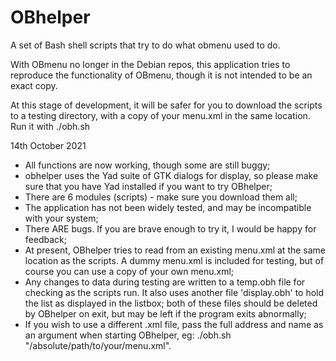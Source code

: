 # OBhelper
A set of Bash shell scripts that try to do what obmenu used to do.

With OBmenu no longer in the Debian repos, this application tries to reproduce the functionality of OBmenu, though it is not intended to be an exact copy.

At this stage of development, it will be safer for you to download the scripts to a testing directory, with a copy of your menu.xml in the same location. Run it with  ./obh.sh

14th October 2021
   *  All functions are now working, though some are still buggy;
   *  obhelper uses the Yad suite of GTK dialogs for display, so please make
sure that you have Yad installed if you want to try OBhelper;
   *  There are 6 modules (scripts) - make sure you download them all;
   *  The application has not been widely tested, and may be incompatible with your system;
   *  There ARE bugs. If you are brave enough to try it, I would be happy for feedback;
   *  At present, OBhelper tries to read from an existing menu.xml at the same location as the scripts. A dummy menu.xml is included for testing, but of course you can use a copy of your own menu.xml;
   *  Any changes to data during testing are written to a temp.obh file for checking as the scripts run. It also uses another file 'display.obh' to hold the list as displayed in the listbox; both of these files should be deleted by OBhelper on exit, but may be left if the program exits abnormally;
   *  If you wish to use a different .xml file, pass the full address and name as an argument when starting OBhelper, eg: ./obh.sh "/absolute/path/to/your/menu.xml".